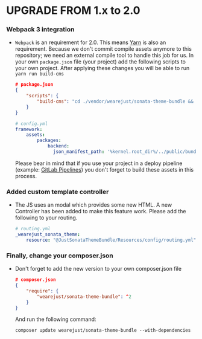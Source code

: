 UPGRADE FROM 1.x to 2.0
=======================

### Webpack 3 integration

 * `Webpack` is an requirement for 2.0. This means [Yarn](https://yarnpkg.com/lang/en/) is also an requirement. Because we don't commit compile assets anymore to this repository; we need an external compile tool to handle this job for us. In your own `package.json` file (your project) add the following scripts to your own project. After applying these changes you will be able to run `yarn run build-cms`
	```json
	# package.json
   	{
		"scripts": {
    		"build-cms": "cd ./vendor/wearejust/sonata-theme-bundle && yarn && yarn run build",
  		}
	}
	```

	```yml
    # config.yml
    framework:
        assets:
            packages:
                backend:
                  json_manifest_path: '%kernel.root_dir%/../public/bundles/justsonatatheme/build/manifest.json' 
    ```
    
    Please bear in mind that if you use your project in a deploy pipeline (example: [GitLab Pipelines](https://docs.gitlab.com/ee/ci/pipelines.html)) you don't forget to build these assets in this process.

### Added custom template controller
 * The JS uses an modal which provides some new HTML. A new Controller has been added to make this feature work. Please add the following to your routing.

    ```yml
    # routing.yml
    _wearejust_sonata_theme:
        resource: "@JustSonataThemeBundle/Resources/config/routing.yml"
    ```

### Finally, change your composer.json
 * Don't forget to add the new version to your own composer.json file

	```json
    # composer.json
    {
    	"require": {
    		"wearejust/sonata-theme-bundle": ^2
        }
    }
    ```
    
    And run the following command:
    
    ```composer update wearejust/sonata-theme-bundle --with-dependencies```
